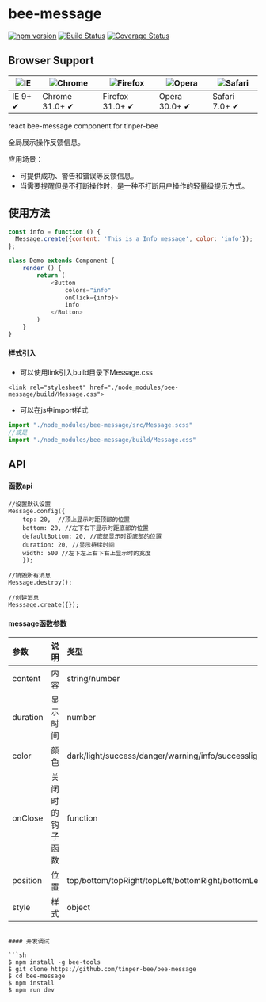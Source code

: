 # bee-message

[![npm version](https://img.shields.io/npm/v/bee-message.svg)](https://www.npmjs.com/package/bee-message)
[![Build Status](https://img.shields.io/travis/tinper-bee/bee-message/master.svg)](https://travis-ci.org/tinper-bee/bee-message)
[![Coverage Status](https://coveralls.io/repos/github/tinper-bee/bee-message/badge.svg?branch=master)](https://coveralls.io/github/tinper-bee/bee-message?branch=master)


## Browser Support

|![IE](https://raw.github.com/alrra/browser-logos/master/internet-explorer/internet-explorer_48x48.png) | ![Chrome](https://raw.github.com/alrra/browser-logos/master/chrome/chrome_48x48.png) | ![Firefox](https://raw.github.com/alrra/browser-logos/master/firefox/firefox_48x48.png) | ![Opera](https://raw.github.com/alrra/browser-logos/master/opera/opera_48x48.png) | ![Safari](https://raw.github.com/alrra/browser-logos/master/safari/safari_48x48.png)|
| --- | --- | --- | --- | --- |
| IE 9+ ✔ | Chrome 31.0+ ✔ | Firefox 31.0+ ✔ | Opera 30.0+ ✔ | Safari 7.0+ ✔ |


react bee-message component for tinper-bee

全局展示操作反馈信息。

应用场景：
- 可提供成功、警告和错误等反馈信息。
- 当需要提醒但是不打断操作时，是一种不打断用户操作的轻量级提示方式。

## 使用方法

```js
const info = function () {
  Message.create({content: 'This is a Info message', color: 'info'});
};

class Demo extends Component {
    render () {
        return (
            <Button
                colors="info"
                onClick={info}>
                info
            </Button>
        )
    }
}

```

#### 样式引入

- 可以使用link引入build目录下Message.css
```
<link rel="stylesheet" href="./node_modules/bee-message/build/Message.css">
```
- 可以在js中import样式
```js
import "./node_modules/bee-message/src/Message.scss"
//或是
import "./node_modules/bee-message/build/Message.css"
```


## API

#### 函数api

```
//设置默认设置
Message.config({
    top: 20,  //顶上显示时距顶部的位置
    bottom: 20, //左下右下显示时距底部的位置
    defaultBottom: 20, //底部显示时距底部的位置
    duration: 20, //显示持续时间
    width: 500 //左下左上右下右上显示时的宽度
    });

//销毁所有消息
Message.destroy();

//创建消息
Messsage.create({});

```

#### message函数参数

|参数|说明|类型|默认值|
|:---|:-----|:----|:------|
|content|内容|string/number|-|
|duration|显示时间|number|3|
|color|颜色|dark/light/success/danger/warning/info/successlight/dangerlight/warninglight/infolight|'dark'|
|onClose|关闭时的钩子函数|function|-|
|position|位置|top/bottom/topRight/topLeft/bottomRight/bottomLeft|top|
|style|样式|object|{}|
```

#### 开发调试

```sh
$ npm install -g bee-tools
$ git clone https://github.com/tinper-bee/bee-message
$ cd bee-message
$ npm install
$ npm run dev
```
